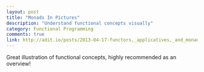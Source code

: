 ```yaml
---
layout: post
title: "Monads In Pictures"
description: "Understand functional concepts visually"
category: Functional Programming
comments: true
link: http://adit.io/posts/2013-04-17-functors,_applicatives,_and_monads_in_pictures.html
---
```


Great illustration of functional concepts, highly recommended as an overview!
